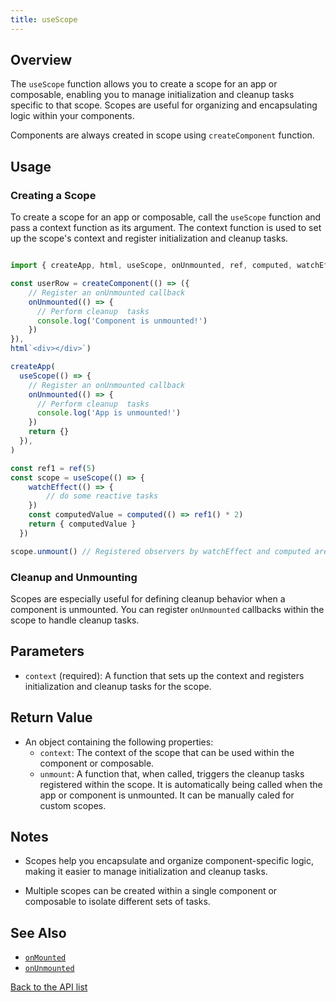 ```yaml
---
title: useScope
---
```



## Overview

The `useScope` function allows you to create a scope for an app or composable, enabling you to manage initialization and cleanup tasks specific to that scope. Scopes are useful for organizing and encapsulating logic within your components.

Components are always created in scope using `createComponent` function.

## Usage

### Creating a Scope

To create a scope for an app or composable, call the `useScope` function and pass a context function as its argument. The context function is used to set up the scope's context and register initialization and cleanup tasks.

```ts

import { createApp, html, useScope, onUnmounted, ref, computed, watchEffect } from 'regor'

const userRow = createComponent(() => ({
    // Register an onUnmounted callback
    onUnmounted(() => {
      // Perform cleanup  tasks
      console.log('Component is unmounted!')
    })
}),
html`<div></div>`)

createApp(
  useScope(() => {
    // Register an onUnmounted callback
    onUnmounted(() => {
      // Perform cleanup  tasks
      console.log('App is unmounted!')
    })
    return {}
  }),
)

const ref1 = ref(5)
const scope = useScope(() => {
    watchEffect(() => {
        // do some reactive tasks
    })
    const computedValue = computed(() => ref1() * 2)
    return { computedValue }
  })

scope.unmount() // Registered observers by watchEffect and computed are cleaned up
```

### Cleanup and Unmounting

Scopes are especially useful for defining cleanup behavior when a component is unmounted. You can register `onUnmounted` callbacks within the scope to handle cleanup tasks.

## Parameters

- `context` (required): A function that sets up the context and registers initialization and cleanup tasks for the scope.

## Return Value

- An object containing the following properties:
  - `context`: The context of the scope that can be used within the component or composable.
  - `unmount`: A function that, when called, triggers the cleanup tasks registered within the scope. It is automatically being called when the app or component is unmounted. It can be manually caled for custom scopes.

## Notes

- Scopes help you encapsulate and organize component-specific logic, making it easier to manage initialization and cleanup tasks.

- Multiple scopes can be created within a single component or composable to isolate different sets of tasks.

## See Also

- [`onMounted`](../onMounted.md)
- [`onUnmounted`](../onUnmounted.md)

[Back to the API list](../regor-api.md)
